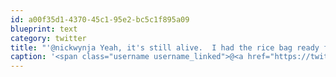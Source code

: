 ```yaml
---
id: a00f35d1-4370-45c1-95e2-bc5c1f895a09
blueprint: text
category: twitter
title: "'@nickwynja Yeah, it's still alive.  I had the rice bag ready from last time.  I should label it \"CPR kit for Daryl's phones\""
caption: '<span class="username username_linked">@<a href="https://twitter.com/nickwynja" title="Nick Wynja">nickwynja</a></span> Yeah, it''s still alive.  I had the rice bag ready from last time.  I should label it "CPR kit for Daryl''s phones"'
---
```

